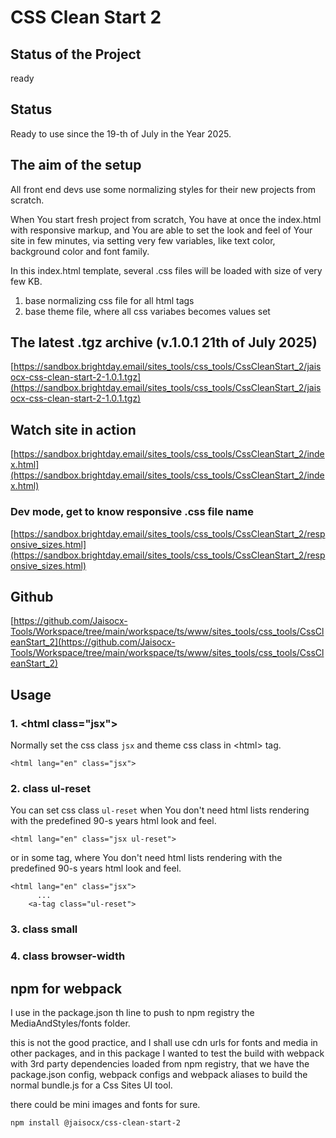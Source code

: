 # CSS Clean Start 2


## Status of the Project

ready



## Status

Ready to use since the 19-th of July in the Year 2025.



## The aim of the setup

All front end devs use some normalizing styles for their new projects from scratch.

When You start fresh project from scratch, You have at once the index.html with responsive markup,
and You are able to set the look and feel of Your site in few minutes,
via setting very few variables,
like text color, background color and font family.

In this index.html template,
several .css files will be loaded with size of very few KB.
1. base normalizing css file for all html tags
2. base theme file, where all css variabes becomes values set




## The latest .tgz archive (v.1.0.1 21th of July 2025)

[https://sandbox.brightday.email/sites_tools/css_tools/CssCleanStart_2/jaisocx-css-clean-start-2-1.0.1.tgz](https://sandbox.brightday.email/sites_tools/css_tools/CssCleanStart_2/jaisocx-css-clean-start-2-1.0.1.tgz)





## Watch site in action

[https://sandbox.brightday.email/sites_tools/css_tools/CssCleanStart_2/index.html](https://sandbox.brightday.email/sites_tools/css_tools/CssCleanStart_2/index.html)



### Dev mode, get to know responsive .css file name

[https://sandbox.brightday.email/sites_tools/css_tools/CssCleanStart_2/responsive_sizes.html](https://sandbox.brightday.email/sites_tools/css_tools/CssCleanStart_2/responsive_sizes.html)




## Github
[https://github.com/Jaisocx-Tools/Workspace/tree/main/workspace/ts/www/sites_tools/css_tools/CssCleanStart_2](https://github.com/Jaisocx-Tools/Workspace/tree/main/workspace/ts/www/sites_tools/css_tools/CssCleanStart_2)







## Usage

### 1. &lt;html class="jsx"&gt;
Normally set the css class `jsx` and theme css class in &lt;html&gt; tag.
```
<html lang="en" class="jsx">
```


### 2. class ul-reset
You can set css class `ul-reset` when You don't need html lists rendering with the predefined 90-s years html look and feel.
```
<html lang="en" class="jsx ul-reset">
```

or in some tag, where You don't need html lists rendering with the predefined 90-s years html look and feel.
```
<html lang="en" class="jsx">
      ...
    <a-tag class="ul-reset">
```

### 3. class small
### 4. class browser-width



## npm for webpack

I use in the package.json th line to push to npm registry the MediaAndStyles/fonts folder.

this is not the good practice, and I shall use cdn urls for fonts and media in other packages,
and in this package I wanted to test the build with webpack with 3rd party dependencies loaded from npm registry,
that we have the package.json config, webpack configs and webpack aliases
to build the normal bundle.js for a Css Sites UI tool.

there could be mini images and fonts for sure.


```
npm install @jaisocx/css-clean-start-2
```





